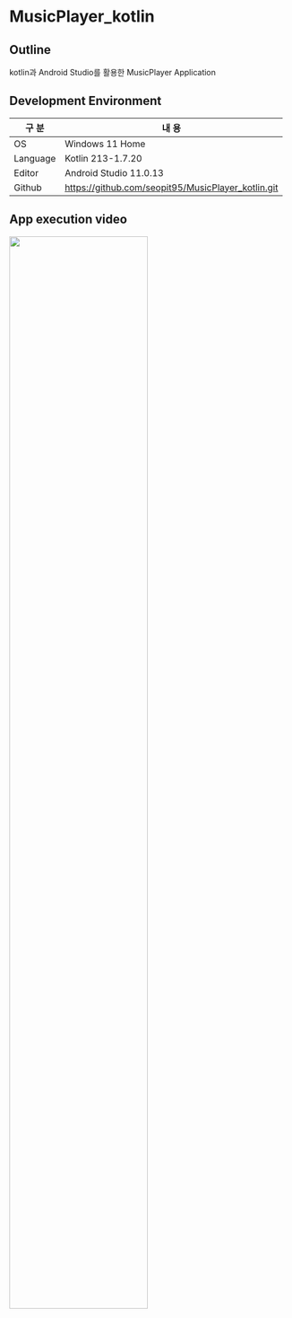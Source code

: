 # MusicPlayer_kotlin

## Outline

kotlin과 Android Studio를 활용한 MusicPlayer Application

## Development Environment 

| 구 분 | 내 용 |
| --- | --- |
| OS | Windows 11 Home |
| Language | Kotlin 213-1.7.20 |
| Editor | Android Studio 11.0.13 |
| Github | https://github.com/seopit95/MusicPlayer_kotlin.git |

## App execution video

<MusicPlay>
<img src = ![Musicplay](https://user-images.githubusercontent.com/115531849/203329009-f9bca247-1d74-4d63-a5b7-1d2203cf76ce.gif) width="70%" height="70%">
